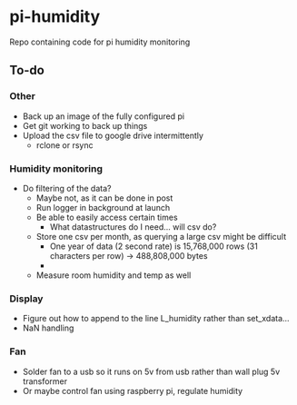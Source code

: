 # pi-humidity
Repo containing code for pi humidity monitoring



## To-do

### Other
- Back up an image of the fully configured pi
- Get git working to back up things
- Upload the csv file to google drive intermittently
  - rclone or rsync

### Humidity monitoring
- Do filtering of the data?
  - Maybe not, as it can be done in post
  - Run logger in background at launch
  - Be able to easily access certain times
    - What datastructures do I need... will csv do?
  - Store one csv per month, as querying a large csv might be difficult
    - One year of data (2 second rate) is 15,768,000 rows (31 characters per row) -> 488,808,000‬ bytes
    - 
  - Measure room humidity and temp as well


### Display
- Figure out how to append to the line L_humidity rather than set_xdata...
- NaN handling

### Fan
- Solder fan to a usb so it runs on 5v from usb rather than wall plug 5v transformer
- Or maybe control fan using raspberry pi, regulate humidity


